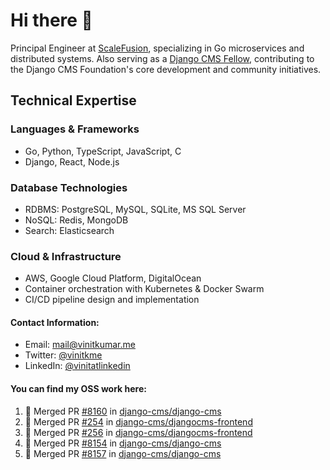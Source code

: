 # Hi there 👋

Principal Engineer at [ScaleFusion](https://scalefusion.com/), specializing in Go microservices and distributed systems. Also serving as a [Django CMS Fellow](https://www.django-cms.org/en/blog/2024/11/07/welcoming-vinit-kumar-as-the-newest-django-cms-fellow/), contributing to the Django CMS Foundation's core development and community initiatives.

## Technical Expertise

### Languages & Frameworks

- Go, Python, TypeScript, JavaScript, C
- Django, React, Node.js

### Database Technologies
- RDBMS: PostgreSQL, MySQL, SQLite, MS SQL Server
- NoSQL: Redis, MongoDB
- Search: Elasticsearch

### Cloud & Infrastructure
- AWS, Google Cloud Platform, DigitalOcean
- Container orchestration with Kubernetes & Docker Swarm
- CI/CD pipeline design and implementation


#### Contact Information:

- Email: <a href="mailto:mail@vinitkumar.me">mail@vinitkumar.me</a>
- Twitter: [@vinitkme](https://twitter.com/vinitkme)
- LinkedIn: [@vinitatlinkedin](https://www.linkedin.com/in/vinitatlinkedin/)  

#### You can find my OSS work here:

<!--START_SECTION:activity-->
1. 🎉 Merged PR [#8160](https://github.com/django-cms/django-cms/pull/8160) in [django-cms/django-cms](https://github.com/django-cms/django-cms)
2. 🎉 Merged PR [#254](https://github.com/django-cms/djangocms-frontend/pull/254) in [django-cms/djangocms-frontend](https://github.com/django-cms/djangocms-frontend)
3. 🎉 Merged PR [#256](https://github.com/django-cms/djangocms-frontend/pull/256) in [django-cms/djangocms-frontend](https://github.com/django-cms/djangocms-frontend)
4. 🎉 Merged PR [#8154](https://github.com/django-cms/django-cms/pull/8154) in [django-cms/django-cms](https://github.com/django-cms/django-cms)
5. 🎉 Merged PR [#8157](https://github.com/django-cms/django-cms/pull/8157) in [django-cms/django-cms](https://github.com/django-cms/django-cms)
<!--END_SECTION:activity-->
